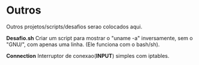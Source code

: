 # Outros
Outros projetos/scripts/desafios serao colocados aqui.

<b>Desafio.sh</b>
Criar um script para mostrar o "uname -a" inversamente, sem o "GNU/", com apenas uma linha. (Ele funciona com o bash/sh).

<b>Connection</b>
Interruptor de conexao(**INPUT**) simples com iptables.
